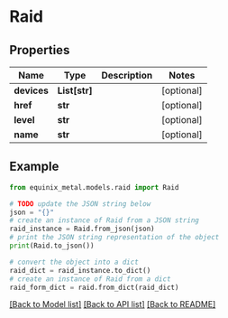 # Raid


## Properties

Name | Type | Description | Notes
------------ | ------------- | ------------- | -------------
**devices** | **List[str]** |  | [optional] 
**href** | **str** |  | [optional] 
**level** | **str** |  | [optional] 
**name** | **str** |  | [optional] 

## Example

```python
from equinix_metal.models.raid import Raid

# TODO update the JSON string below
json = "{}"
# create an instance of Raid from a JSON string
raid_instance = Raid.from_json(json)
# print the JSON string representation of the object
print(Raid.to_json())

# convert the object into a dict
raid_dict = raid_instance.to_dict()
# create an instance of Raid from a dict
raid_form_dict = raid.from_dict(raid_dict)
```
[[Back to Model list]](../README.md#documentation-for-models) [[Back to API list]](../README.md#documentation-for-api-endpoints) [[Back to README]](../README.md)


